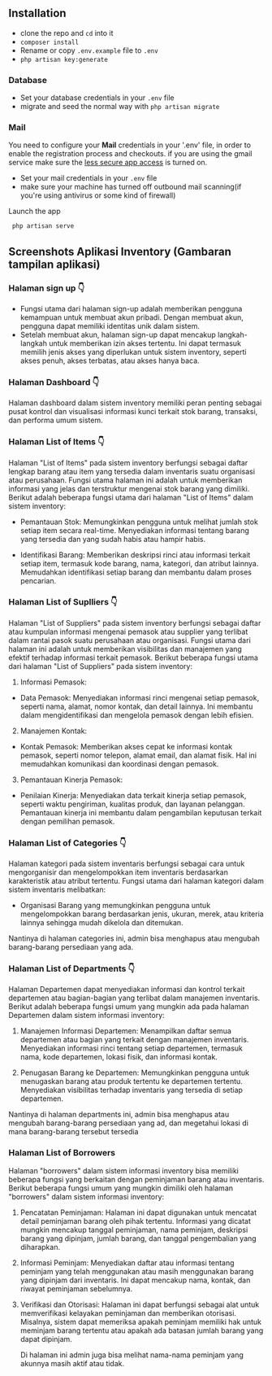 ## Installation

* clone the repo and `cd` into it
* `composer install`
* Rename or copy `.env.example` file to `.env`
* `php artisan key:generate`

### Database

* Set your database credentials in your `.env` file
* migrate and seed the normal way with `php artisan migrate`

### Mail

You need to configure your **Mail** credentials in your '.env' file, in order to enable the registration process and checkouts. if you are using the gmail service
make sure the [less secure app access](https://myaccount.google.com/lesssecureapps) is turned on.

* Set your mail credentials in your `.env` file
* make sure your machine has turned off outbound mail scanning(if you're using antivirus or some kind of firewall)

Launch the app
```bash
 php artisan serve
 ```
## Screenshots Aplikasi Inventory (Gambaran tampilan aplikasi)

### Halaman sign up 👇


- Fungsi utama dari halaman sign-up adalah memberikan pengguna kemampuan untuk membuat akun pribadi. Dengan membuat akun, pengguna dapat memiliki identitas unik dalam sistem.
- Setelah membuat akun, halaman sign-up dapat mencakup langkah-langkah untuk memberikan izin akses tertentu. Ini dapat termasuk memilih jenis akses yang diperlukan untuk sistem inventory, seperti akses penuh, akses terbatas, atau akses hanya baca.


### Halaman Dashboard 👇

Halaman dashboard dalam sistem inventory memiliki peran penting sebagai pusat kontrol dan visualisasi informasi kunci terkait stok barang, transaksi, dan performa umum sistem. 

### Halaman List of Items 👇

Halaman "List of Items" pada sistem inventory berfungsi sebagai daftar lengkap barang atau item yang tersedia dalam inventaris suatu organisasi atau perusahaan. Fungsi utama halaman ini adalah untuk memberikan informasi yang jelas dan terstruktur mengenai stok barang yang dimiliki. Berikut adalah beberapa fungsi utama dari halaman "List of Items" dalam sistem inventory:

- Pemantauan Stok:
Memungkinkan pengguna untuk melihat jumlah stok setiap item secara real-time.
Menyediakan informasi tentang barang yang tersedia dan yang sudah habis atau hampir habis.

- Identifikasi Barang:
Memberikan deskripsi rinci atau informasi terkait setiap item, termasuk kode barang, nama, kategori, dan atribut lainnya.
Memudahkan identifikasi setiap barang dan membantu dalam proses pencarian.

### Halaman List of Suplliers 👇

Halaman "List of Suppliers" pada sistem inventory berfungsi sebagai daftar atau kumpulan informasi mengenai pemasok atau supplier yang terlibat dalam rantai pasok suatu perusahaan atau organisasi. Fungsi utama dari halaman ini adalah untuk memberikan visibilitas dan manajemen yang efektif terhadap informasi terkait pemasok. Berikut beberapa fungsi utama dari halaman "List of Suppliers" pada sistem inventory:

1. Informasi Pemasok:
- Data Pemasok:
Menyediakan informasi rinci mengenai setiap pemasok, seperti nama, alamat, nomor kontak, dan detail lainnya. Ini membantu dalam mengidentifikasi dan mengelola pemasok dengan lebih efisien.

2. Manajemen Kontak:
- Kontak Pemasok:
Memberikan akses cepat ke informasi kontak pemasok, seperti nomor telepon, alamat email, dan alamat fisik. Hal ini memudahkan komunikasi dan koordinasi dengan pemasok.

3. Pemantauan Kinerja Pemasok:
- Penilaian Kinerja:
Menyediakan data terkait kinerja setiap pemasok, seperti waktu pengiriman, kualitas produk, dan layanan pelanggan. Pemantauan kinerja ini membantu dalam pengambilan keputusan terkait dengan pemilihan pemasok.

### Halaman List of Categories 👇

Halaman kategori pada sistem inventaris berfungsi sebagai cara untuk mengorganisir dan mengelompokkan item inventaris berdasarkan karakteristik atau atribut tertentu. Fungsi utama dari halaman kategori dalam sistem inventaris melibatkan:
- Organisasi Barang yang memungkinkan pengguna untuk mengelompokkan barang berdasarkan jenis, ukuran, merek, atau kriteria lainnya sehingga mudah dikelola dan ditemukan.

Nantinya di halaman categories ini, admin bisa menghapus atau mengubah barang-barang persediaan yang ada. 

### Halaman List of Departments 👇

Halaman Departemen dapat menyediakan informasi dan kontrol terkait departemen atau bagian-bagian yang terlibat dalam manajemen inventaris. Berikut adalah beberapa fungsi umum yang mungkin ada pada halaman Departemen dalam sistem informasi inventory:

1. Manajemen Informasi Departemen:
Menampilkan daftar semua departemen atau bagian yang terkait dengan manajemen inventaris.
Menyediakan informasi rinci tentang setiap departemen, termasuk nama, kode departemen, lokasi fisik, dan informasi kontak.

2. Penugasan Barang ke Departemen:
Memungkinkan pengguna untuk menugaskan barang atau produk tertentu ke departemen tertentu.
Menyediakan visibilitas terhadap inventaris yang tersedia di setiap departemen.

Nantinya di halaman departments ini, admin bisa menghapus atau mengubah barang-barang persediaan yang ad, dan megetahui  lokasi di mana barang-barang tersebut tersedia 


### Halaman List of Borrowers

Halaman "borrowers" dalam sistem informasi inventory bisa memiliki beberapa fungsi yang berkaitan dengan peminjaman barang atau inventaris. Berikut beberapa fungsi umum yang mungkin dimiliki oleh halaman "borrowers" dalam sistem informasi inventory:

1. Pencatatan Peminjaman:
   Halaman ini dapat digunakan untuk mencatat detail peminjaman barang oleh pihak tertentu. Informasi yang dicatat mungkin mencakup tanggal peminjaman, nama peminjam, deskripsi barang yang   dipinjam, jumlah barang, dan tanggal pengembalian yang diharapkan.

2. Informasi Peminjam:
   Menyediakan daftar atau informasi tentang peminjam yang telah menggunakan atau masih menggunakan barang yang dipinjam dari inventaris. Ini dapat mencakup nama, kontak, dan riwayat peminjaman sebelumnya.

3. Verifikasi dan Otorisasi:
   Halaman ini dapat berfungsi sebagai alat untuk memverifikasi kelayakan peminjaman dan memberikan otorisasi. Misalnya, sistem dapat memeriksa apakah peminjam memiliki hak untuk meminjam barang tertentu atau apakah ada batasan jumlah barang yang dapat dipinjam.

   Di halaman ini admin juga bisa melihat nama-nama peminjam yang akunnya masih aktif atau tidak. 
